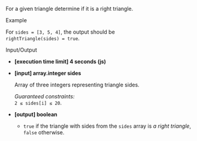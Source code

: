 
For a given triangle determine if it is a  right  triangle.

Example

For  `sides = [3, 5, 4]`, the output should be  
`rightTriangle(sides) = true`.

Input/Output

-   **[execution time limit] 4 seconds (js)**
    
-   **[input] array.integer sides**
    
    Array of three integers representing triangle sides.
    
    _Guaranteed constraints:_  
    `2 ≤ sides[i] ≤ 20`.
    
-   **[output] boolean**
    
    -   `true`  if the triangle with sides from the  `sides`  array is  _a right triangle_,  `false`  otherwise.